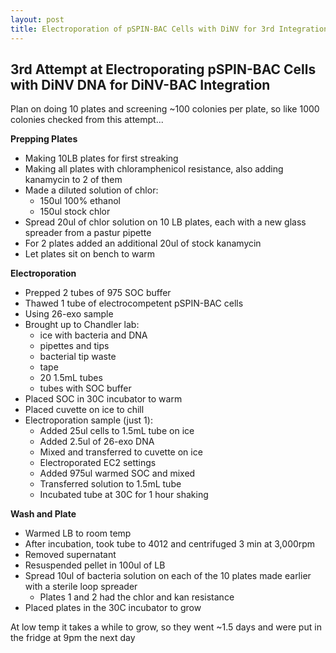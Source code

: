 ```yaml
---
layout: post
title: Electroporation of pSPIN-BAC Cells with DiNV for 3rd Integration Attempt
---
```


## 3rd Attempt at Electroporating pSPIN-BAC Cells with DiNV DNA for DiNV-BAC Integration 

Plan on doing 10 plates and screening ~100 colonies per plate, so like 1000 colonies checked from this attempt... 

**Prepping Plates**

- Making 10LB plates for first streaking 
- Making all plates with chloramphenicol resistance, also adding kanamycin to 2 of them 
- Made a diluted solution of chlor:
    - 150ul 100% ethanol 
    - 150ul stock chlor
- Spread 20ul of chlor solution on 10 LB plates, each with a new glass spreader from a pastur pipette
- For 2 plates added an additional 20ul of stock kanamycin 
- Let plates sit on bench to warm 

**Electroporation**

- Prepped 2 tubes of 975 SOC buffer
- Thawed 1 tube of electrocompetent pSPIN-BAC cells 
- Using 26-exo sample
- Brought up to Chandler lab: 
    - ice with bacteria and DNA
    - pipettes and tips
    - bacterial tip waste
    - tape
    - 20 1.5mL tubes
    - tubes with SOC buffer
- Placed SOC in 30C incubator to warm 
- Placed cuvette on ice to chill 
- Electroporation sample (just 1):
    - Added 25ul cells to 1.5mL tube on ice 
    - Added 2.5ul of 26-exo DNA 
    - Mixed and transferred to cuvette on ice 
    - Electroporated EC2 settings 
    - Added 975ul warmed SOC and mixed 
    - Transferred solution to 1.5mL tube 
    - Incubated tube at 30C for 1 hour shaking 

**Wash and Plate**

- Warmed LB to room temp 
- After incubation, took tube to 4012 and centrifuged 3 min at 3,000rpm
- Removed supernatant
- Resuspended pellet in 100ul of LB
- Spread 10ul of bacteria solution on each of the 10 plates made earlier with a sterile loop spreader
    - Plates 1 and 2 had the chlor and kan resistance 
- Placed plates in the 30C incubator to grow 

At low temp it takes a while to grow, so they went ~1.5 days and were put in the fridge at 9pm the next day 








